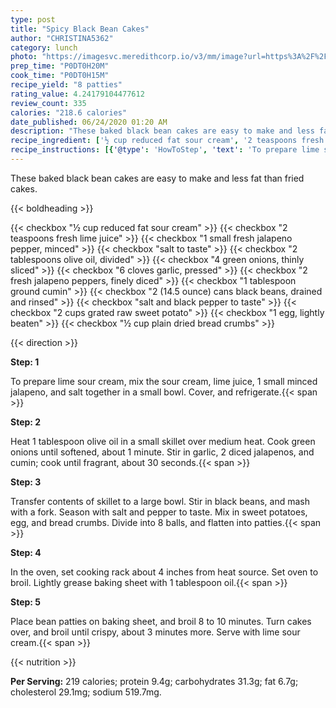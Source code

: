 ```yaml
---
type: post
title: "Spicy Black Bean Cakes"
author: "CHRISTINA5362"
category: lunch
photo: "https://imagesvc.meredithcorp.io/v3/mm/image?url=https%3A%2F%2Fimages.media-allrecipes.com%2Fuserphotos%2F7955170.jpg"
prep_time: "P0DT0H20M"
cook_time: "P0DT0H15M"
recipe_yield: "8 patties"
rating_value: 4.24179104477612
review_count: 335
calories: "218.6 calories"
date_published: 06/24/2020 01:20 AM
description: "These baked black bean cakes are easy to make and less fat than fried cakes."
recipe_ingredient: ['½ cup reduced fat sour cream', '2 teaspoons fresh lime juice', '1 small fresh jalapeno pepper, minced', 'salt to taste', '2 tablespoons olive oil, divided', '4 green onions, thinly sliced', '6 cloves garlic, pressed', '2 fresh jalapeno peppers, finely diced', '1 tablespoon ground cumin', '2 (14.5 ounce) cans black beans, drained and rinsed', 'salt and black pepper to taste', '2 cups grated raw sweet potato', '1 egg, lightly beaten', '½ cup plain dried bread crumbs']
recipe_instructions: [{'@type': 'HowToStep', 'text': 'To prepare lime sour cream, mix the sour cream, lime juice, 1 small minced jalapeno, and salt together in a small bowl. Cover, and refrigerate.\n'}, {'@type': 'HowToStep', 'text': 'Heat 1 tablespoon olive oil in a small skillet over medium heat. Cook green onions until softened, about 1 minute. Stir in garlic, 2 diced jalapenos, and cumin; cook until fragrant, about 30 seconds.\n'}, {'@type': 'HowToStep', 'text': 'Transfer contents of skillet to a large bowl. Stir in black beans, and mash with a fork. Season with salt and pepper to taste. Mix in sweet potatoes, egg, and bread crumbs. Divide into 8 balls, and flatten into patties.\n'}, {'@type': 'HowToStep', 'text': 'In the oven, set cooking rack about 4 inches from heat source. Set oven to broil. Lightly grease baking sheet with 1 tablespoon oil.\n'}, {'@type': 'HowToStep', 'text': 'Place bean patties on baking sheet, and broil 8 to 10 minutes. Turn cakes over, and broil until crispy, about 3 minutes more. Serve with lime sour cream.\n'}]
---
```


These baked black bean cakes are easy to make and less fat than fried cakes. 

{{< boldheading >}}

{{< checkbox "½ cup reduced fat sour cream" >}}
{{< checkbox "2 teaspoons fresh lime juice" >}}
{{< checkbox "1 small fresh jalapeno pepper, minced" >}}
{{< checkbox "salt to taste" >}}
{{< checkbox "2 tablespoons olive oil, divided" >}}
{{< checkbox "4  green onions, thinly sliced" >}}
{{< checkbox "6 cloves garlic, pressed" >}}
{{< checkbox "2  fresh jalapeno peppers, finely diced" >}}
{{< checkbox "1 tablespoon ground cumin" >}}
{{< checkbox "2 (14.5 ounce) cans black beans, drained and rinsed" >}}
{{< checkbox "salt and black pepper to taste" >}}
{{< checkbox "2 cups grated raw sweet potato" >}}
{{< checkbox "1  egg, lightly beaten" >}}
{{< checkbox "½ cup plain dried bread crumbs" >}}


{{< direction >}}

**Step: 1**

To prepare lime sour cream, mix the sour cream, lime juice, 1 small minced jalapeno, and salt together in a small bowl. Cover, and refrigerate.{{< span >}}

**Step: 2**

Heat 1 tablespoon olive oil in a small skillet over medium heat. Cook green onions until softened, about 1 minute. Stir in garlic, 2 diced jalapenos, and cumin; cook until fragrant, about 30 seconds.{{< span >}}

**Step: 3**

Transfer contents of skillet to a large bowl. Stir in black beans, and mash with a fork. Season with salt and pepper to taste. Mix in sweet potatoes, egg, and bread crumbs. Divide into 8 balls, and flatten into patties.{{< span >}}

**Step: 4**

In the oven, set cooking rack about 4 inches from heat source. Set oven to broil. Lightly grease baking sheet with 1 tablespoon oil.{{< span >}}

**Step: 5**

Place bean patties on baking sheet, and broil 8 to 10 minutes. Turn cakes over, and broil until crispy, about 3 minutes more. Serve with lime sour cream.{{< span >}}

{{< nutrition >}}

**Per Serving:** 219 calories; protein 9.4g; carbohydrates 31.3g; fat 6.7g; cholesterol 29.1mg; sodium 519.7mg.